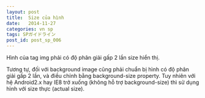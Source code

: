 ```yaml
---
layout: post
title:  Size của hình
date:   2014-11-27
categories: vn sp
tags: SPガイドライン
post_id: post_sp_006
---
```

Hình của tag img phải có độ phân giải gấp 2 lần size hiển thị.

Tương tự, đối với background image cũng phải chuẩn bị hình có độ phân giải gấp 2 lần, và điều chỉnh bằng background-size property.
Tuy nhiên với hệ Android2.x hay IE8 trở xuống (không hỗ trợ background-size) thì sử dụng hình với size thực (actual size).
